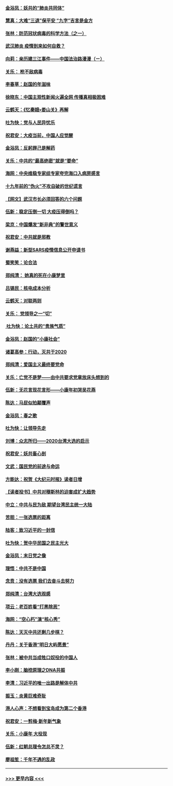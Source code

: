 #### [金浴凤：妖共的“肺炎共同体”](../pages/nsc993/n11829448.md?t=01300922) 
#### [慧真：大难“三退”保平安 “九字”吉言是金方](../pages/nsc993/n11829501.md?t=01300922) 
#### [张林：防范冠状病毒的科学方法（之一）](../pages/nsc993/n11828618.md?t=01300922) 
#### [武汉肺炎 疫情到来如何自救？](../pages/nsc993/n11827632.md?t=01300922) 
#### [向莉：亲历建三江事件——中国法治路漫漫（ㄧ）](../pages/nsc993/n11827190.md?t=01300922) 
#### [关乐： 枪不敌病毒](../pages/nsc993/n11826746.md?t=01300922) 
#### [李春草：赵国的年滋味](../pages/nsc993/n11826321.md?t=01300922) 
#### [徐晓东：中国主观性新闻火遍全网 传播真相极困难](../pages/nsc993/n11826508.md?t=01300922) 
#### [云鹤天：《忆秦娥▪娄山关》再解](../pages/nsc993/n11824682.md?t=01300922) 
#### [吐为快：党与人民异忧乐](../pages/nsc993/n11824660.md?t=01300922) 
#### [祝君安：大疫当前，中国人应觉醒](../pages/nsc993/n11821946.md?t=01300922) 
#### [金浴凤：反躬罪己是解药](../pages/nsc993/n11820280.md?t=01300922) 
#### [关乐：中共的“最高绝密”就是“要命”](../pages/nsc993/n11816946.md?t=01300922) 
#### [海网：中央维稳专家组专家夸完海口入病房感言](../pages/nsc993/n11815138.md?t=01300922) 
#### [十九年前的“伪火”不攻自破的世纪谎言](../pages/nsc993/n11813238.md?t=01300922) 
#### [【网文】武汉市长必须回答的六个问题](../pages/nsc993/n11813848.md?t=01300922) 
#### [伍新：稳定压倒一切 大疫压得倒吗？](../pages/nsc993/n11812634.md?t=01300922) 
#### [梁京：中国爆发“新非典”的警世意义](../pages/nsc993/n11812554.md?t=01300922) 
#### [祝君安：中共就是邪教](../pages/nsc993/n11812431.md?t=01300922) 
#### [谢燕益：新型SARS疫情信息公开申请书](../pages/nsc993/n11808840.md?t=01300922) 
#### [蜀笑笑：论合法](../pages/nsc993/n11808064.md?t=01300922) 
#### [郑纯清： 她真的死在小康梦里](../pages/nsc993/n11806623.md?t=01300922) 
#### [吕锡民：核电成本分析](../pages/nsc993/n11806284.md?t=01300922) 
#### [云鹤天：对联两则](../pages/nsc993/n11805957.md?t=01300922) 
#### [关乐： 党领导之一“切”](../pages/nsc993/n11804505.md?t=01300922) 
#### [ 吐为快：论土共的“贵族气质”](../pages/nsc993/n11804490.md?t=01300922) 
#### [金浴凤：赵国的“小康社会”](../pages/nsc993/n11804452.md?t=01300922) 
#### [诸葛高参：行动，灭共于2020](../pages/nsc993/n11804120.md?t=01300922) 
#### [郑纯清：爱国主义最终要党命](../pages/nsc993/n11802197.md?t=01300922) 
#### [关乐：亡党不是梦——由中共要求党章放床头想到的](../pages/nsc993/n11802156.md?t=01300922) 
#### [伍新：无花言现花言形——小康年初哭吴花燕](../pages/nsc993/n11800044.md?t=01300922) 
#### [陈达：马屁似拍颠覆声](../pages/nsc993/n11800010.md?t=01300922) 
#### [金浴凤：春之歌](../pages/nsc993/n11797687.md?t=01300922) 
#### [吐为快：让领导先走](../pages/nsc993/n11797512.md?t=01300922) 
#### [刘博：众志所归——2020台湾大选的启示](../pages/nsc993/n11796878.md?t=01300922) 
#### [祝君安：妖共畜心剖](../pages/nsc993/n11794273.md?t=01300922) 
#### [文武：国民党的前途与命运](../pages/nsc993/n11794198.md?t=01300922) 
#### [方能达：祝贺《大纪元时报》读者日增](../pages/nsc993/n11793807.md?t=01300922) 
#### [【读者投书】中共对穆斯林的迫害成扩大趋势](../pages/nsc993/n11791371.md?t=01300922) 
#### [中立：中共与民为敌 期望台湾民主统一大陆](../pages/nsc993/n11790392.md?t=01300922) 
#### [苦胆：一张选票的距离](../pages/nsc993/n11788914.md?t=01300922) 
#### [陆客：致习近平的一封信](../pages/nsc993/n11788867.md?t=01300922) 
#### [吐为快：贺中华民国之民主光大](../pages/nsc993/n11788618.md?t=01300922) 
#### [金浴凤：末日党之像](../pages/nsc993/n11787475.md?t=01300922) 
#### [理悟：中共不是中国](../pages/nsc993/n11787463.md?t=01300922) 
#### [念贲：没有选票  我们去奋斗去努力](../pages/nsc993/n11787398.md?t=01300922) 
#### [郑纯清：台湾大选观感](../pages/nsc993/n11786210.md?t=01300922) 
#### [项云：老百姓看“打黑除恶”](../pages/nsc993/n11785398.md?t=01300922) 
#### [海网：“空心朽”演“核心秀”](../pages/nsc993/n11783874.md?t=01300922) 
#### [陈达：天灭中共还剩几步棋？](../pages/nsc993/n11783719.md?t=01300922) 
#### [丹丹：关于香港“明日大屿愿景”](../pages/nsc993/n11783273.md?t=01300922) 
#### [张林：被中共当成牲口奴役的中国人](../pages/nsc993/n11782397.md?t=01300922) 
#### [李小刚：脑控原理之DNA共振](../pages/nsc993/n11780962.md?t=01300922) 
#### [李清：习近平的唯一出路是解体中共](../pages/nsc993/n11780866.md?t=01300922) 
#### [振玉：炎黄巨难奇耻](../pages/nsc993/n11779632.md?t=01300922) 
#### [港人心声：不想看到宝岛成为第二个香港](../pages/nsc993/n11778817.md?t=01300922) 
#### [祝君安：一剪梅‧新年新气象](../pages/nsc993/n11776340.md?t=01300922) 
#### [关乐：小康年 大役现](../pages/nsc993/n11774213.md?t=01300922) 
#### [伍新：红朝总理令怎总不灵？](../pages/nsc993/n11770813.md?t=01300922) 
#### [廖祖笙：千年不遇的乱政](../pages/nsc993/n11770373.md?t=01300922) 

----
#### [ >>> 更早内容 <<< ](../indexes/nsc993-earlier.md)
